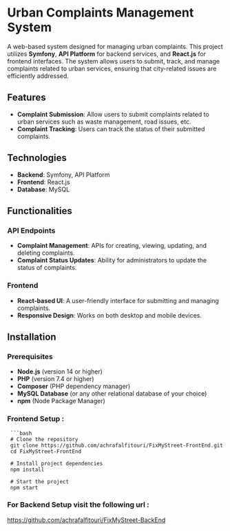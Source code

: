 # Urban Complaints Management System

A web-based system designed for managing urban complaints. This project utilizes **Symfony**, **API Platform** for backend services, and **React.js** for frontend interfaces. The system allows users to submit, track, and manage complaints related to urban services, ensuring that city-related issues are efficiently addressed.

## Features

- **Complaint Submission**: Allow users to submit complaints related to urban services such as waste management, road issues, etc.
- **Complaint Tracking**: Users can track the status of their submitted complaints.
  
## Technologies

- **Backend**: Symfony, API Platform
- **Frontend**: React.js
- **Database**: MySQL 

## Functionalities

### API Endpoints

- **Complaint Management**: APIs for creating, viewing, updating, and deleting complaints.
- **Complaint Status Updates**: Ability for administrators to update the status of complaints.

### Frontend

- **React-based UI**: A user-friendly interface for submitting and managing complaints.
- **Responsive Design**: Works on both desktop and mobile devices.

## Installation

### Prerequisites

- **Node.js** (version 14 or higher)
- **PHP** (version 7.4 or higher)
- **Composer** (PHP dependency manager)
- **MySQL Database** (or any other relational database of your choice)
- **npm** (Node Package Manager)

### Frontend Setup :


     ```bash
     # Clone the repository
     git clone https://github.com/achrafalfitouri/FixMyStreet-FrontEnd.git
     cd FixMyStreet-FrontEnd

     # Install project dependencies
     npm install

     # Start the project
     npm start
     
### For Backend Setup visit the following url : 
https://github.com/achrafalfitouri/FixMyStreet-BackEnd
